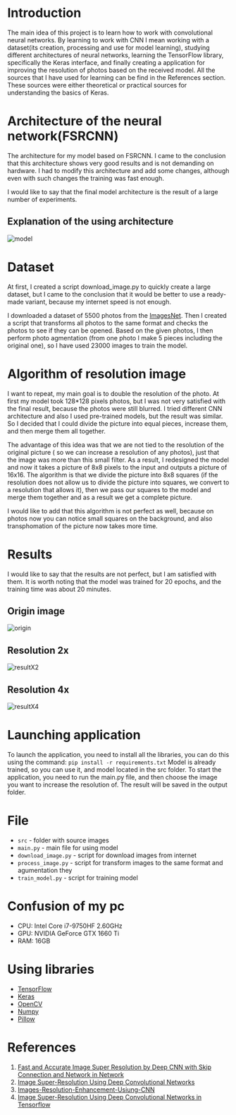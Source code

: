 # Introduction
The main idea of this project is to learn how to work with convolutional neural networks. 
By learning to work with CNN I mean working with a dataset(its creation, processing and use for model learning), 
studying different architectures of neural networks, learning the TensorFlow library, specifically the Keras interface, and finally creating a application for improving the resolution of photos based on the received model. 
All the sources that I have used for learning can be find in the References section. 
These sources were either theoretical or practical sources for understanding the basics of Keras.

# Architecture of the neural network(FSRCNN)
The architecture for my model based on FSRCNN. 
I came to the conclusion that this architecture shows very good results and is not demanding on hardware. 
I had to modify this architecture and add some changes, although even with such changes the training was fast enough. 

I would like to say that the final model architecture is the result of a large number of experiments.
## Explanation of the using architecture
![model](src/model.png)

# Dataset
At first, I created a script download_image.py to quickly create a large dataset, but I came to the conclusion that it would be better to use a ready-made variant, because my internet speed is not enough.

I downloaded a dataset of 5500 photos from the [ImagesNet](https://www.image-net.org/challenges/LSVRC/2017/2017-downloads.php). 
Then I created a script that transforms all photos to the same format and checks the photos to see if they can be opened. 
Based on the given photos, I then perform photo agmentation (from one photo I make 5 pieces including the original one), so I have used 23000 images to train the model.

# Algorithm of resolution image
I want to repeat, my main goal is to double the resolution of the photo. At first my model took 128*128 pixels photos, but I was not very satisfied with the final result, because the photos were still blurred. 
I tried different CNN architecture and also I used pre-trained models, but the result was similar. 
So I decided that I could divide the picture into equal pieces, increase them, and then merge them all together. 

The advantage of this idea was that we are not tied to the resolution of the original picture ( so we can increase a resolution of any photos), just that the image was more than this small filter. 
As a result, I redesigned the model and now it takes a picture of 8x8 pixels to the input and outputs a picture of 16x16.
The algorithm is that we divide the picture into 8x8 squares (if the resolution does not allow us to divide the picture into squares, we convert to a resolution that allows it), then we pass our squares to the model and merge them together and as a result we get a complete picture. 

I would like to add that this algorithm is not perfect as well, because on photos now you can notice small squares on the background, and also transphomation of the picture now takes more time.
# Results
I would like to say that the results are not perfect, but I am satisfied with them. 
It is worth noting that the model was trained for 20 epochs, and the training time was about 20 minutes.

## Origin image
![origin](src/origin.png)

## Resolution 2x
![resultX2](src/ResolutionX2.jpg)

## Resolution 4x
![resultX4](src/ResolutionX4.jpg)

# Launching application
To launch the application, you need to install all the libraries, you can do this using the command:
```pip install -r requirements.txt```
Model is already trained, so you can use it, and model located in the src folder.
To start the application, you need to run the main.py file, and then choose the image you want to increase the resolution of.
The result will be saved in the output folder.

# File
* `src` - folder with source images
* `main.py` - main file for using model
* `download_image.py` - script for download images from internet 
* `process_image.py` - script for transform images to the same format and agumentation they
* `train_model.py` - script for training model

# Confusion of my pc
 * CPU: Intel Core i7-9750HF  2.60GHz
 * GPU: NVIDIA GeForce GTX 1660 Ti
 * RAM: 16GB

# Using libraries
* [TensorFlow](https://www.tensorflow.org/)
* [Keras](https://keras.io/)
* [OpenCV](https://opencv.org/)
* [Numpy](https://numpy.org/)
* [Pillow](https://pillow.readthedocs.io/en/stable/)

# References
1. [Fast and Accurate Image Super Resolution by Deep CNN
with Skip Connection and Network in Network](https://arxiv.org/ftp/arxiv/papers/1707/1707.05425.pdf)
2. [Image Super-Resolution Using Deep Convolutional Networks](https://arxiv.org/pdf/1501.00092.pdf)
3. [Images-Resolution-Enhancement-Usiung-CNN](https://github.com/ahmadsallakh/Images-Resolution-Enhancement-Usiung-CNN)
4. [Image Super-Resolution Using Deep Convolutional Networks in Tensorflow](https://github.com/tegg89/SRCNN-Tensorflow)
